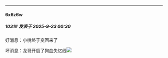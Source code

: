 ﻿
*****

####  6x6z6w  
##### 1031#       发表于 2025-9-23 00:30

好消息：小桃终于变回来了

坏消息：龙哥开启了狗血失忆线<img src="https://static.stage1st.com/image/smiley/face2017/067.png" referrerpolicy="no-referrer">

